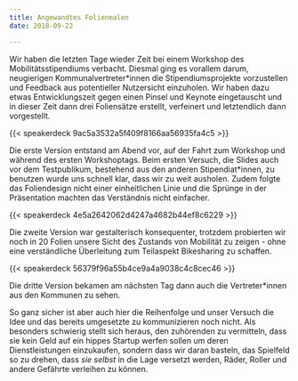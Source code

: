 ```yaml
---
title: Angewandtes Folienmalen
date: 2018-09-22

---
```


Wir haben die letzten Tage wieder Zeit bei einem Workshop des Mobilitätsstipendiums verbacht.
Diesmal ging es vorallem darum, neugierigen Kommunalvertreter\*innen die Stipendiumsprojekte vorzustellen und Feedback aus potentieller Nutzersicht einzuholen.
Wir haben dazu etwas Entwicklungszeit gegen einen Pinsel und Keynote eingetauscht und in dieser Zeit dann drei Foliensätze erstellt, verfeinert und letztendlich dann vorgestellt.

{{< speakerdeck 9ac5a3532a5f409f8166aa56935fa4c5 >}}

Die erste Version entstand am Abend vor, auf der Fahrt zum Workshop und während des ersten Workshoptags. Beim ersten Versuch, die Slides auch vor dem Testpublikum, bestehend aus den anderen Stipendiat\*innen, zu benutzen wurde uns schnell klar, dass wir zu weit ausholen. Zudem folgte  das Foliendesign nicht einer einheitlichen Linie und die Sprünge in der Präsentation machten das Verständnis nicht einfacher.

{{< speakerdeck 4e5a2642062d4247a4682b44ef8c6229 >}}

Die zweite Version war gestalterisch konsequenter, trotzdem probierten wir noch in 20 Folien unsere Sicht des Zustands von Mobilität zu zeigen - ohne eine verständliche Überleitung zum Teilaspekt Bikesharing zu schaffen.

{{< speakerdeck 56379f96a55b4ce9a4a9038c4c8cec46 >}}

Die dritte Version bekamen am nächsten Tag dann auch die Vertreter\*innen aus den Kommunen zu sehen.

So ganz sicher ist aber auch hier die Reihenfolge und unser Versuch die Idee und das bereits umgesetzte zu kommunizieren noch nicht. Als besonders schwierig stellt sich heraus, den zuhörenden zu vermitteln, dass sie kein Geld auf ein hippes Startup werfen sollen um deren Dienstleistungen einzukaufen, sondern dass wir daran basteln, das Spielfeld so zu drehen, dass _sie selbst_ in die Lage versetzt werden,  Räder, Roller und andere Gefährte verleihen zu können.
